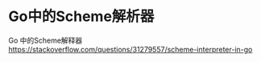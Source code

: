 # Go中的Scheme解析器

Go 中的Scheme解释器
https://stackoverflow.com/questions/31279557/scheme-interpreter-in-go












